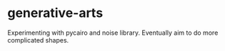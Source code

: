 # generative-arts
Experimenting with pycairo and noise library. Eventually aim to do more complicated shapes.
